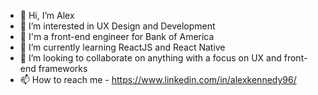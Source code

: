 - 👋 Hi, I’m Alex
- 👀 I’m interested in UX Design and Development
- 👔 I'm a front-end engineer for Bank of America
- 🌱 I’m currently learning ReactJS and React Native
- 💞️ I’m looking to collaborate on anything with a focus on UX and front-end frameworks
- 📫 How to reach me - https://www.linkedin.com/in/alexkennedy96/
